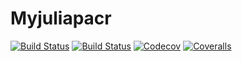 # Myjuliapacr

[![Build Status](https://travis-ci.com/Basie12/Myjuliapacr.jl.svg?branch=master)](https://travis-ci.com/Basie12/Myjuliapacr.jl)
[![Build Status](https://ci.appveyor.com/api/projects/status/github/Basie12/Myjuliapacr.jl?svg=true)](https://ci.appveyor.com/project/Basie12/Myjuliapacr-jl)
[![Codecov](https://codecov.io/gh/Basie12/Myjuliapacr.jl/branch/master/graph/badge.svg)](https://codecov.io/gh/Basie12/Myjuliapacr.jl)
[![Coveralls](https://coveralls.io/repos/github/Basie12/Myjuliapacr.jl/badge.svg?branch=master)](https://coveralls.io/github/Basie12/Myjuliapacr.jl?branch=master)
